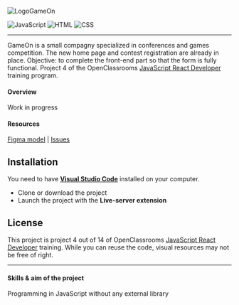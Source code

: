 ![LogoGameOn](starterOnly/Logo.png)

![JavaScript](https://img.shields.io/badge/javascript-%23323330.svg?style=for-the-badge&logo=javascript&logoColor=%23F7DF1E)
![HTML](https://img.shields.io/badge/HTML5-E34F26?style=for-the-badge&logo=html5&logoColor=white)
![CSS](https://img.shields.io/badge/CSS3-1572B6?style=for-the-badge&logo=css3&logoColor=white)

---

GameOn is a small compagny specialized in conferences and games competition. The new home page and contest registration are already in place. Objective: to complete the front-end part so that the form is fully functional.
Project 4 of the OpenClassrooms [JavaScript React Developer](https://openclassrooms.com/fr/paths/516-developpeur-dapplication-javascript-react) training program.

#### Overview

Work in progress

#### Resources

[Figma model](https://www.figma.com/file/B7NKBDvSI18uoMLJgpnh48/UI-Design-GameOn-FR?node-id=106%3A630) | [Issues](https://github.com/OpenClassrooms-Student-Center/GameOn-website-FR/issues)

## Installation

You need to have **[Visual Studio Code](https://code.visualstudio.com/)** installed on your computer.

- Clone or download the project
- Launch the project with the **Live-server extension**

## License

This project is project 4 out of 14 of OpenClassrooms [JavaScript React Developer](https://openclassrooms.com/fr/paths/516-developpeur-dapplication-javascript-react) training. While you can reuse the code, visual resources may not be free of right.

---

#### Skills & aim of the project

Programming in JavaScript without any external library
